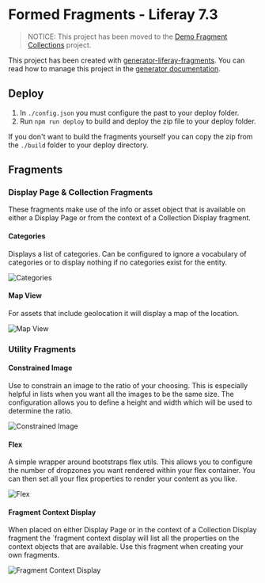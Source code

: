 # Formed Fragments - Liferay 7.3

> NOTICE: This project has been moved to the [Demo Fragment Collections](https://github.com/lfrsales/demo-fragment-collections) project.

This project has been created with [generator-liferay-fragments][1]. You can read
how to manage this project in the [generator documentation][2].

[1]: https://www.npmjs.com/package/generator-liferay-fragments
[2]: https://www.npmjs.com/package/generator-liferay-fragments#usage

## Deploy

1. In `./config.json` you must configure the past to your deploy folder.
2. Run `npm run deploy` to build and deploy the zip file to your deploy folder.

If you don't want to build the fragments yourself you can copy the zip from the `./build` folder to your deploy directory.

## Fragments

### Display Page & Collection Fragments

These fragments make use of the info or asset object that is available on either a Display Page or from the context of a Collection Display fragment.

#### Categories

Displays a list of categories. Can be configured to ignore a vocabulary of categories or to display nothing if no categories exist for the entity.

![Categories](/images/categories.png)

#### Map View

For assets that include geolocation it will display a map of the location.

![Map View](/images/mapview.png)

### Utility Fragments

#### Constrained Image

Use to constrain an image to the ratio of your choosing. This is especially helpful in lists when you want all the images to be the same size. The configuration allows you to define a height and width which will be used to determine the ratio.

![Constrained Image](/images/constrainedImage.png)

#### Flex

A simple wrapper around bootstraps flex utils. This allows you to configure the number of dropzones you want rendered within your flex container. You can then set all your flex properties to render your content as you like.

![Flex](/images/flex.png)

#### Fragment Context Display

When placed on either Display Page or in the context of a Collection Display fragment the `fragment context display will list all the properties on the context objects that are available. Use this fragment when creating your own fragments.

![Fragment Context Display](/images/fragmentContextDisplay.png)
